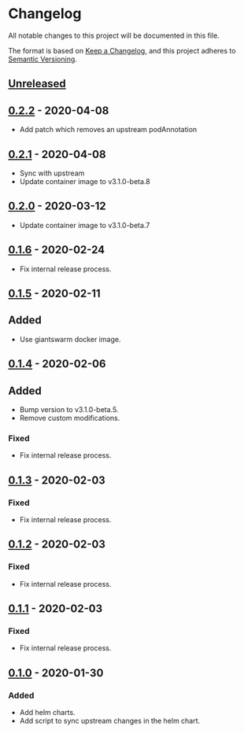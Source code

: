 # Changelog

All notable changes to this project will be documented in this file.

The format is based on [Keep a Changelog](https://keepachangelog.com/en/1.0.0/),
and this project adheres to [Semantic Versioning](https://semver.org/spec/v2.0.0.html).

## [Unreleased]

## [0.2.2] - 2020-04-08

- Add patch which removes an upstream podAnnotation

## [0.2.1] - 2020-04-08

- Sync with upstream
- Update container image to v3.1.0-beta.8

## [0.2.0] - 2020-03-12

- Update container image to v3.1.0-beta.7

## [0.1.6] - 2020-02-24

- Fix internal release process.

## [0.1.5] - 2020-02-11

## Added

- Use giantswarm docker image.

## [0.1.4] - 2020-02-06

## Added

- Bump version to v3.1.0-beta.5.
- Remove custom modifications.

### Fixed

- Fix internal release process.

## [0.1.3] - 2020-02-03

### Fixed

- Fix internal release process.

## [0.1.2] - 2020-02-03

### Fixed

- Fix internal release process.

## [0.1.1] - 2020-02-03

### Fixed

- Fix internal release process.

## [0.1.0] - 2020-01-30

### Added

- Add helm charts.
- Add script to sync upstream changes in the helm chart.

[Unreleased]: https://github.com/giantswarm/gatekeeper-app/compare/v0.2.2...HEAD
[0.2.2]: https://github.com/giantswarm/gatekeeper-app/compare/v0.2.1...v0.2.2
[0.2.1]: https://github.com/giantswarm/gatekeeper-app/compare/v0.2.0...v0.2.1
[0.2.0]: https://github.com/giantswarm/gatekeeper-app/compare/v0.1.6...v0.2.0
[0.1.6]: https://github.com/giantswarm/gatekeeper-app/compare/v0.1.5...v0.1.6
[0.1.5]: https://github.com/giantswarm/gatekeeper-app/compare/v0.1.4...v0.1.5
[0.1.4]: https://github.com/giantswarm/gatekeeper-app/compare/v0.1.3...v0.1.4
[0.1.3]: https://github.com/giantswarm/gatekeeper-app/compare/v0.1.2...v0.1.3
[0.1.2]: https://github.com/giantswarm/gatekeeper-app/compare/v0.1.1...v0.1.2
[0.1.1]: https://github.com/giantswarm/gatekeeper-app/compare/v0.1.0...v0.1.1
[0.1.0]: https://github.com/giantswarm/gatekeeper-app/tag/v0.1.0
